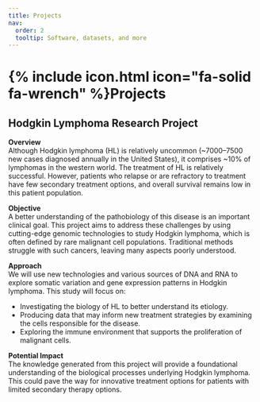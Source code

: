```yaml
---
title: Projects
nav:
  order: 2
  tooltip: Software, datasets, and more
---
```


<h1>{% include icon.html icon="fa-solid fa-wrench" %}Projects</h1>

<h2>Hodgkin Lymphoma Research Project</h2>

**Overview**  
Although Hodgkin lymphoma (HL) is relatively uncommon (~7000–7500 new cases diagnosed annually in the United States), it comprises ~10% of lymphomas in the western world. The treatment of HL is relatively successful. However, patients who relapse or are refractory to treatment have few secondary treatment options, and overall survival remains low in this patient population.

**Objective**  
A better understanding of the pathobiology of this disease is an important clinical goal. This project aims to address these challenges by using cutting-edge genomic technologies to study Hodgkin lymphoma, which is often defined by rare malignant cell populations. Traditional methods struggle with such cancers, leaving many aspects poorly understood.

**Approach**  
We will use new technologies and various sources of DNA and RNA to explore somatic variation and gene expression patterns in Hodgkin lymphoma. This study will focus on:
- Investigating the biology of HL to better understand its etiology.
- Producing data that may inform new treatment strategies by examining the cells responsible for the disease.
- Exploring the immune environment that supports the proliferation of malignant cells.

**Potential Impact**  
The knowledge generated from this project will provide a foundational understanding of the biological processes underlying Hodgkin lymphoma. This could pave the way for innovative treatment options for patients with limited secondary therapy options.
